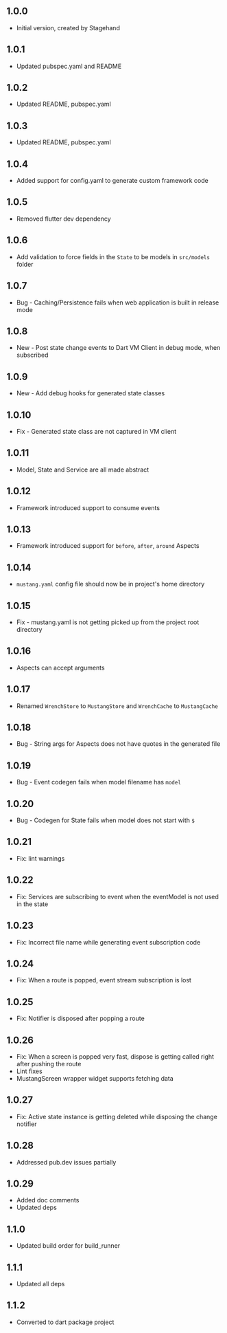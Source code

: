 ## 1.0.0

- Initial version, created by Stagehand

## 1.0.1

- Updated pubspec.yaml and README

## 1.0.2
- Updated README, pubspec.yaml

## 1.0.3
- Updated README, pubspec.yaml

## 1.0.4
- Added support for config.yaml to generate custom framework code

## 1.0.5
- Removed flutter dev dependency

## 1.0.6
- Add validation to force fields in the `State` to be models in `src/models` folder

## 1.0.7
- Bug - Caching/Persistence fails when web application is built in release mode

## 1.0.8
- New - Post state change events to Dart VM Client in debug mode, when subscribed

## 1.0.9
- New - Add debug hooks for generated state classes

## 1.0.10
- Fix - Generated state class are not captured in VM client

## 1.0.11
- Model, State and Service are all made abstract

## 1.0.12
- Framework introduced support to consume events

## 1.0.13
- Framework introduced support for `before`, `after`, `around` Aspects

## 1.0.14
- `mustang.yaml` config file should now be in project's home directory

## 1.0.15
- Fix - mustang.yaml is not getting picked up from the project root directory

## 1.0.16
- Aspects can accept arguments

## 1.0.17
- Renamed `WrenchStore` to `MustangStore` and `WrenchCache` to `MustangCache`

## 1.0.18
- Bug - String args for Aspects does not have quotes in the generated file

## 1.0.19
- Bug - Event codegen fails when model filename has `model`

## 1.0.20
- Bug - Codegen for State fails when model does not start with `$`

## 1.0.21
- Fix: lint warnings

## 1.0.22
- Fix: Services are subscribing to event when the eventModel is not used in the state

## 1.0.23
- Fix: Incorrect file name while generating event subscription code

## 1.0.24
- Fix: When a route is popped, event stream subscription is lost

## 1.0.25
- Fix: Notifier is disposed after popping a route

## 1.0.26
- Fix: When a screen is popped very fast, dispose is getting called right after pushing the route
- Lint fixes
- MustangScreen wrapper widget supports fetching data

## 1.0.27
- Fix: Active state instance is getting deleted while disposing the change notifier

## 1.0.28
- Addressed pub.dev issues partially

## 1.0.29
- Added doc comments
- Updated deps

## 1.1.0
- Updated build order for build_runner

## 1.1.1
- Updated all deps

## 1.1.2
- Converted to dart package project